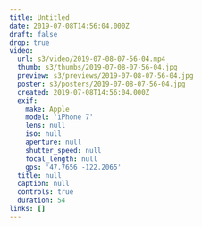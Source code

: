 ```yaml
---
title: Untitled
date: 2019-07-08T14:56:04.000Z
draft: false
drop: true
video:
  url: s3/video/2019-07-08-07-56-04.mp4
  thumb: s3/thumbs/2019-07-08-07-56-04.jpg
  preview: s3/previews/2019-07-08-07-56-04.jpg
  poster: s3/posters/2019-07-08-07-56-04.jpg
  created: 2019-07-08T14:56:04.000Z
  exif:
    make: Apple
    model: 'iPhone 7'
    lens: null
    iso: null
    aperture: null
    shutter_speed: null
    focal_length: null
    gps: '47.7656 -122.2065'
  title: null
  caption: null
  controls: true
  duration: 54
links: []
---
```

